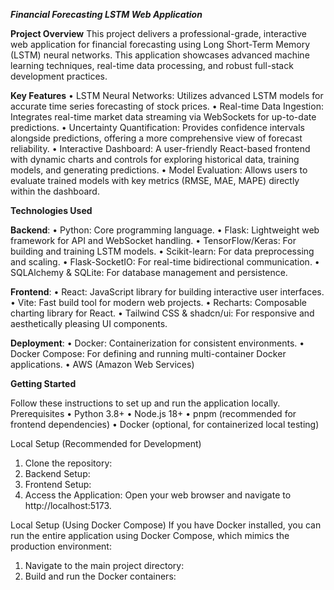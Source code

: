 ***Financial Forecasting LSTM Web Application***

**Project Overview**
This project delivers a professional-grade, interactive web application for financial forecasting using Long Short-Term Memory (LSTM) neural networks. 
This application showcases advanced machine learning techniques, real-time data processing, and robust full-stack development practices. 

**Key Features**
• LSTM Neural Networks: Utilizes advanced LSTM models for accurate time series forecasting of stock prices.
• Real-time Data Ingestion: Integrates real-time market data streaming via WebSockets for up-to-date predictions.
• Uncertainty Quantification: Provides confidence intervals alongside predictions, offering a more comprehensive view of forecast reliability.
• Interactive Dashboard: A user-friendly React-based frontend with dynamic charts and controls for exploring historical data, training models, and generating predictions.
• Model Evaluation: Allows users to evaluate trained models with key metrics (RMSE, MAE, MAPE) directly within the dashboard.


**Technologies Used**

**Backend**:
• Python: Core programming language.
• Flask: Lightweight web framework for API and WebSocket handling.
• TensorFlow/Keras: For building and training LSTM models.
• Scikit-learn: For data preprocessing and scaling.
• Flask-SocketIO: For real-time bidirectional communication.
• SQLAlchemy & SQLite: For database management and persistence.

**Frontend**:
• React: JavaScript library for building interactive user interfaces.
• Vite: Fast build tool for modern web projects.
• Recharts: Composable charting library for React.
• Tailwind CSS & shadcn/ui: For responsive and aesthetically pleasing UI components.

**Deployment**:
• Docker: Containerization for consistent environments.
• Docker Compose: For defining and running multi-container Docker applications.
• AWS (Amazon Web Services)

**Getting Started**

Follow these instructions to set up and run the application locally.
Prerequisites
• Python 3.8+
• Node.js 18+
• pnpm (recommended for frontend dependencies)
• Docker (optional, for containerized local testing)

Local Setup (Recommended for Development)
1. Clone the repository:
2. Backend Setup:
3. Frontend Setup:
4. Access the Application:
Open your web browser and navigate to http://localhost:5173.

Local Setup (Using Docker Compose)
If you have Docker installed, you can run the entire application using Docker Compose, which mimics the production environment:
1. Navigate to the main project directory:
2. Build and run the Docker containers:





